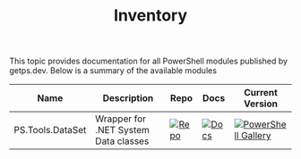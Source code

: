 ﻿---
id: Inventory
title: Inventory
slug : /
---

This topic provides documentation for all PowerShell modules published by getps.dev. Below is a summary of the available modules

| Name             | Description                          | Repo                                                                                                                         | Docs                                                                                                                                                              | Current Version |
| ---------------- | ------------------------------------ | ---------------------------------------------------------------------------------------------------------------------------- | ----------------------------------------------------------------------------------------------------------------------------------------------------------------- | --------------- |
| PS.Tools.DataSet | Wrapper for .NET System Data classes | [![Repo](https://img.shields.io/badge/repo-PS.Tools.DataSet-success?logo=github)](https://github.com/hanpq/PS.Tools.DataSet) | [![Docs](https://img.shields.io/badge/Docs-PS.Tools.DataSet-success?logo=read-the-docs)](https://getps.dev/modules/PS.Tools.DataSet/quickstart) | [![PowerShell Gallery](https://img.shields.io/powershellgallery/v/PS.Tools.DataSet?label=PSGallery&logo=powershell)](https://www.powershellgallery.com/packages/PS.Tools.DataSet) |
